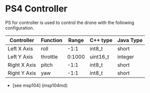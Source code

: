 # PS4 Controller 

PS for controller is used to control the drone with the following configuration.

| Controller   | Function | Range   | C++ type | Java Type |
|--------------|----------|---------|----------| --------- |
| Left X Axis  | roll     | -1:1    | int8_t   | short     |
| Left Y Axis  | throttle | 0:1000  | uint16_t | integer   |
| Right X Axis | pitch    | -1:1    | int8_t   | short     |
| Right Y Axis | yaw      | -1:1    | int8_t   | short     |   


- [see msp104] (msp104md)